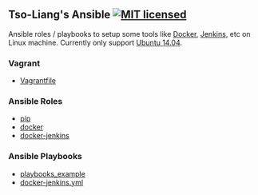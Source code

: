 Tso-Liang's Ansible [![MIT licensed](https://img.shields.io/badge/license-MIT-blue.svg)](LICENSE)
-------------------

Ansible roles / playbooks to setup some tools like [Docker](https://www.docker.com/), [Jenkins](https://jenkins.io/), etc on Linux machine. Currently only support [Ubuntu 14.04](http://releases.ubuntu.com/14.04/).

### Vagrant

* [Vagrantfile](Vagrantfile)

### Ansible Roles

* [pip](roles/pip)
* [docker](roles/docker)
* [docker-jenkins](roles/docker-jenkins)

### Ansible Playbooks

* [playbooks_example](playbook_example.yml)
* [docker-jenkins.yml](docker-jenkins.yml)
